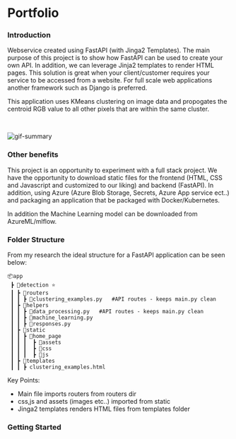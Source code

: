 # Portfolio

### Introduction
Webservice created using FastAPI (with Jinga2 Templates). The main purpose of this project is to show how FastAPI can be used to create your own API. In addition, we can leverage Jinja2 templates to render HTML pages. This solution is great when your client/customer requires your service to be accessed from a website. For full scale web applications another framework such as Django is preferred. 

This application uses KMeans clustering on image data and propogates the centroid RGB value to all other pixels that are within the same cluster.

<br>

![gif-summary](https://github.com/VirajVaitha123/portfolio/blob/app/images_gifs/Animation.gif)
<br>

### Other benefits

This project is an opportunity to experiment with a full stack project. We have the opportunity to download static files for the frontend (HTML, CSS and Javascript and customized to our liking) and backend (FastAPI). In addition, using Azure (Azure Blob Storage, Secrets, Azure App service ect..) and packaging an application that be packaged with Docker/Kubernetes. 

In addition the Machine Learning model can be downloaded from AzureML/mlflow.

### Folder Structure

From my research the ideal structure for a FastAPI application can be seen below:
```
📦app
 ┣ 📂detection ⭐
 ┃ ┣ 📂routers
 ┃ ┃ ┣ 📜clustering_examples.py   #API routes - keeps main.py clean
 ┃ ┣ 📂helpers
 ┃ ┃ ┣ 📜data_processing.py   #API routes - keeps main.py clean
 ┃ ┃ ┣ 📜machine_learning.py
 ┃ ┃ ┣ 📜responses.py
 ┃ ┣ 📂static
 ┃ ┃ ┣ 📂home_page
 ┃ ┃ ┃  ┣ 📂assets
 ┃ ┃ ┃  ┣ 📂css
 ┃ ┃ ┃  ┣ 📂js
 ┃ ┣ 📂templates
 ┃ ┃ ┣ clustering_examples.html
```
Key Points:
- Main file imports routers from routers dir
- css,js and assets (images etc..) imported from static
- Jinga2 templates renders HTML files from templates folder


### Getting Started



```

```
